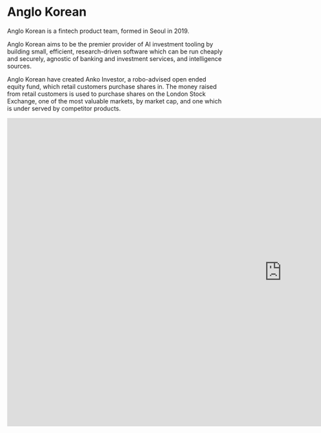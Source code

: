 # Anglo Korean

Anglo Korean is a fintech product team, formed in Seoul in 2019.

Anglo Korean aims to be the premier provider of AI investment tooling by building small, efficient, research-driven software which can be run cheaply and securely, agnostic of banking and investment services, and intelligence sources. 

Anglo Korean have created Anko Investor, a robo-advised open ended equity fund, which retail customers purchase shares in. The money raised from retail customers is used to purchase shares on the London Stock Exchange, one of the most valuable markets, by market cap, and one which is under served by competitor products.
  
<iframe width="1280" height="720" src="https://www.youtube.com/embed/uwoTTuKmp14" title="YouTube video player" frameborder="0" allow="accelerometer; autoplay; clipboard-write; encrypted-media; gyroscope; picture-in-picture" allowfullscreen></iframe>
 
